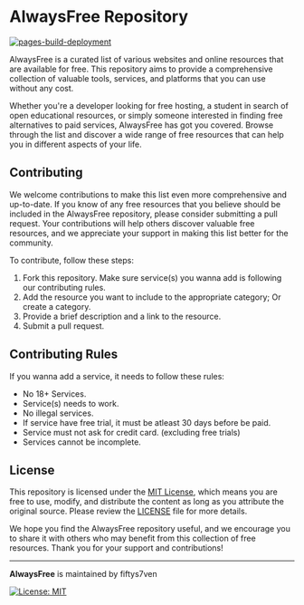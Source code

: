 # AlwaysFree Repository

[![pages-build-deployment](https://github.com/fiftys7ven/alwaysfree/actions/workflows/pages/pages-build-deployment/badge.svg?branch=main)](https://github.com/fiftys7ven/alwaysfree/actions/workflows/pages/pages-build-deployment)

AlwaysFree is a curated list of various websites and online resources that are available for free. This repository aims to provide a comprehensive collection of valuable tools, services, and platforms that you can use without any cost.

Whether you're a developer looking for free hosting, a student in search of open educational resources, or simply someone interested in finding free alternatives to paid services, AlwaysFree has got you covered. Browse through the list and discover a wide range of free resources that can help you in different aspects of your life.

## Contributing

We welcome contributions to make this list even more comprehensive and up-to-date. If you know of any free resources that you believe should be included in the AlwaysFree repository, please consider submitting a pull request. Your contributions will help others discover valuable free resources, and we appreciate your support in making this list better for the community.

To contribute, follow these steps:

1. Fork this repository. Make sure service(s) you wanna add is following our contributing rules.
3. Add the resource you want to include to the appropriate category; Or create a category.
4. Provide a brief description and a link to the resource.
5. Submit a pull request.

## Contributing Rules

If you wanna add a service, it needs to follow these rules:

- No 18+ Services.
- Service(s) needs to work.
- No illegal services.
- If service have free trial, it must be atleast 30 days before be paid.
- Service must not ask for credit card. (excluding free trials)
- Services cannot be incomplete.

## License

This repository is licensed under the [MIT License](LICENSE), which means you are free to use, modify, and distribute the content as long as you attribute the original source. Please review the [LICENSE](LICENSE) file for more details.

We hope you find the AlwaysFree repository useful, and we encourage you to share it with others who may benefit from this collection of free resources. Thank you for your support and contributions!

---

**AlwaysFree** is maintained by fiftys7ven

[![License: MIT](https://img.shields.io/badge/License-MIT-blue.svg)](https://opensource.org/licenses/MIT)
